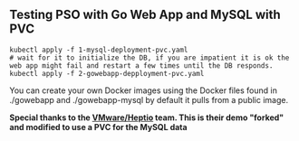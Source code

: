## Testing PSO with Go Web App and MySQL with PVC

```
kubectl apply -f 1-mysql-deployment-pvc.yaml
# wait for it to initialize the DB, if you are impatient it is ok the web app might fail and restart a few times until the DB responds.
kubectl apply -f 2-gowebapp-depployment-pvc.yaml
```

You can create your own Docker images using the Docker files found in ./gowebapp and ./gowebapp-mysql by default it pulls from a public image.

**Special thanks to the [VMware/Heptio](https://s3.eu-central-1.amazonaws.com/heptio-edu-static/how/gowebapp.tar.gz) team. This is their demo "forked" and modified to use a PVC for the MySQL data**